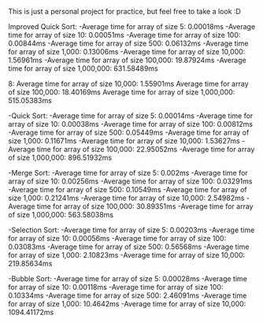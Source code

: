 This is just a personal project for practice, but feel free to take a look :D

Improved Quick Sort:
-Average time for array of size 5: 0.00018ms
-Average time for array of size 10: 0.00051ms
-Average time for array of size 100: 0.00844ms
-Average time for array of size 500: 0.06132ms
-Average time for array of size 1,000: 0.13006ms
-Average time for array of size 10,000: 1.56961ms
-Average time for array of size 100,000: 19.87924ms
-Average time for array of size 1,000,000: 631.58489ms

8:
Average time for array of size 10,000: 1.55901ms
Average time for array of size 100,000: 18.40169ms
Average time for array of size 1,000,000: 515.05383ms

-Quick Sort:
-Average time for array of size 5: 0.00014ms
-Average time for array of size 10: 0.00038ms
-Average time for array of size 100: 0.00812ms
-Average time for array of size 500: 0.05449ms
-Average time for array of size 1,000: 0.11671ms
-Average time for array of size 10,000: 1.53627ms
-Average time for array of size 100,000: 22.95052ms
-Average time for array of size 1,000,000: 896.51932ms

-Merge Sort:
-Average time for array of size 5: 0.002ms
-Average time for array of size 10: 0.00256ms
-Average time for array of size 100: 0.03291ms
-Average time for array of size 500: 0.10549ms
-Average time for array of size 1,000: 0.21241ms
-Average time for array of size 10,000: 2.54982ms
-Average time for array of size 100,000: 30.89351ms
-Average time for array of size 1,000,000: 563.58038ms

-Selection Sort:
-Average time for array of size 5: 0.00203ms
-Average time for array of size 10: 0.00056ms
-Average time for array of size 100: 0.03083ms
-Average time for array of size 500: 0.56568ms
-Average time for array of size 1,000: 2.10823ms
-Average time for array of size 10,000: 219.85634ms

-Bubble Sort:
-Average time for array of size 5: 0.00028ms
-Average time for array of size 10: 0.00118ms
-Average time for array of size 100: 0.10334ms
-Average time for array of size 500: 2.46091ms
-Average time for array of size 1,000: 10.4642ms
-Average time for array of size 10,000: 1094.41172ms